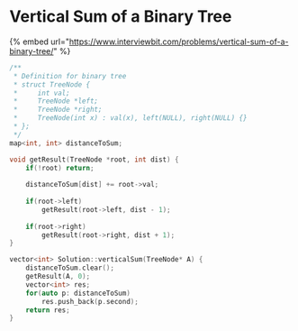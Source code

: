 # Vertical Sum of a Binary Tree

{% embed url="https://www.interviewbit.com/problems/vertical-sum-of-a-binary-tree/" %}

```cpp
/**
 * Definition for binary tree
 * struct TreeNode {
 *     int val;
 *     TreeNode *left;
 *     TreeNode *right;
 *     TreeNode(int x) : val(x), left(NULL), right(NULL) {}
 * };
 */
map<int, int> distanceToSum;

void getResult(TreeNode *root, int dist) {
    if(!root) return;
    
    distanceToSum[dist] += root->val;
    
    if(root->left) 
        getResult(root->left, dist - 1);
    
    if(root->right) 
        getResult(root->right, dist + 1);
}

vector<int> Solution::verticalSum(TreeNode* A) {
    distanceToSum.clear();
    getResult(A, 0);
    vector<int> res;
    for(auto p: distanceToSum)
        res.push_back(p.second);
    return res;
}

```

